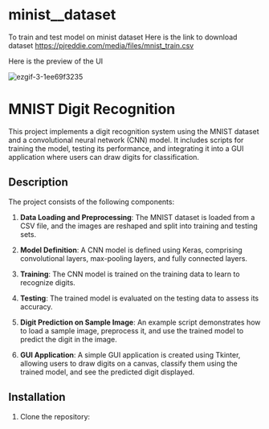 # minist__dataset
To train and test model on minist dataset 
Here is the link to download dataset
https://pjreddie.com/media/files/mnist_train.csv


Here is the preview of the UI


![ezgif-3-1ee69f3235](https://github.com/Kushalsathe123/minist__dataset/assets/92160019/6f83b761-146e-4db5-a61e-8cbdca93b17b)






# MNIST Digit Recognition

This project implements a digit recognition system using the MNIST dataset and a convolutional neural network (CNN) model. It includes scripts for training the model, testing its performance, and integrating it into a GUI application where users can draw digits for classification.

## Description

The project consists of the following components:

1. **Data Loading and Preprocessing**: The MNIST dataset is loaded from a CSV file, and the images are reshaped and split into training and testing sets.

2. **Model Definition**: A CNN model is defined using Keras, comprising convolutional layers, max-pooling layers, and fully connected layers.

3. **Training**: The CNN model is trained on the training data to learn to recognize digits.

4. **Testing**: The trained model is evaluated on the testing data to assess its accuracy.

5. **Digit Prediction on Sample Image**: An example script demonstrates how to load a sample image, preprocess it, and use the trained model to predict the digit in the image.

6. **GUI Application**: A simple GUI application is created using Tkinter, allowing users to draw digits on a canvas, classify them using the trained model, and see the predicted digit displayed.

## Installation

1. Clone the repository:

